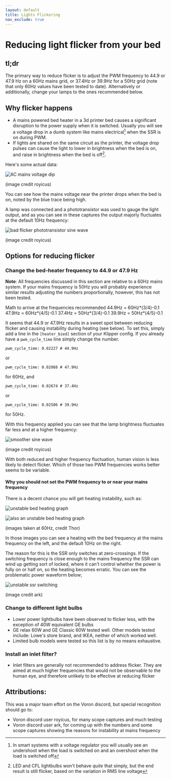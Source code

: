 ```yaml
---
layout: default
title: Lights Flickering
nav_exclude: true
---
```


# Reducing light flicker from your bed

## tl;dr

The primary way to reduce flicker is to adjust the PWM frequency to 44.9 or 47.9 Hz on a 60Hz mains grid, or 37.4Hz or 39.9Hz for a 50Hz grid (note that only 60Hz values have been tested to date). Alternatively or additionally, change your lamps to the ones recommended below.

## Why flicker happens

* A mains powered bed heater in a 3d printer bed causes a significant disruption to the power supply when it is switched. Usually you will see a voltage drop in a dumb system like mains electrical[^1] when the SSR is on during PWM.
* If lights are shared on the same circuit as the printer, the voltage drop pulses can cause the light to lower in brightness when the bed is on, and raise in brightness when the bed is off[^2].

Here's some actual data:

![AC mains voltage dip](images/AC_dip_SSR_input.png)

(image credit royicus)

You can see how the mains voltage near the printer drops when the bed is on, noted by the blue trace being high.

A lamp was connected and a phototransistor was used to gauge the light output, and as you can see in these captures the output majorly fluctuates at the default 10Hz frequency:

![bad flicker phototransistor sine wave](images/phototransistor_output_worst_lamp_10Hz_pwm.png)

(image credit royicus)

## Options for reducing flicker
### Change the bed-heater frequency to 44.9 or 47.9 Hz
**Note**: All frequencies discussed in this section are relative to a 60Hz mains system. If your mains frequency is 50Hz you will probably experience similar results adjusting the numbers proportionally, however, this has not been tested.

Math to arrive at the frequencies recommended
44.9Hz = 60Hz*(3/4)-0.1
47.9Hz = 60Hz*(4/5)-0.1
37.4Hz = 50Hz*(3/4)-0.1
39.9Hz = 50Hz*(4/5)-0.1

It seems that 44.9 or 47.9Hz results in a sweet spot between reducing flicker and causing instability during heating (see below). To set this, simply add a line in the `[heater_bied]` section of your Klipper config. If you already have a `pwm_cycle_time` line simply change the number.

`pwm_cycle_time: 0.02227 # 44.9Hz`

or

`pwm_cycle_time: 0.02088 # 47.9Hz`

for 60Hz, and

`pwm_cycle_time: 0.02674 # 37.4Hz`

or

`pwm_cycle_time: 0.02506 # 39.9Hz`

for 50Hz.


With this frequency applied you can see that the lamp brightness fluctuates far less and at a higher frequency:

![smoother sine wave](images/phototransistor_output_worst_lamp_49_9Hz_pwm.png)

(image credit royicus)

With both reduced and higher frequency fluctuation, human vision is less likely to detect flicker. Which of those two PWM frequencies works better seems to be variable.

#### Why you should not set the PWM frequency to or near your mains frequency
There is a decent chance you will get heating instability, such as:

![unstable bed heating graph](images/thor_instability1.png)

![also an unstable bed heating graph](images/thor_instability2.png)

(images taken at 60Hz, credit Thor)

In those images you can see a heating with the bed frequency at the mains frequency on the left, and the default 10Hz on the right.

The reason for this is the SSR only switches at zero-crossings. If the switching frequency is close enough to the mains frequency the SSR can wind up getting sort of locked, where it can't control whether the power is fully on or half on, so the heating becomes erratic. You can see the problematic power waveform below;

![unstable ssr switching](images/ark_60hz_mains.jpg)

(image credit ark)

### Change to different light bulbs
* Lower power lightbulbs have been observed to flicker less, with the exception of 40W equivalent GE bulbs
* GE relax 60W and GE Classic 60W tested well.  Other models tested include: Lowe's store brand, and IKEA, neither of which worked well.
* Limited bulb models were tested so this list is by no means exhaustive.

### Install an inlet filter?
* Inlet filters are generally not recommended to address flicker. They are aimed at much higher frequencies that would not be observable to the human eye, and therefore unlikely to be effective at reducing flicker

## Attributions:
This was a major team effort on the Voron discord, but special recognition should go to:

* Voron discord user royicus, for many scope captures and much testing
* Voron discord user ark, for coming up with the numbers and some scope captures showing the reasons for instability at mains frequency

[^1]: In smart systems with a voltage regulator you will usually see an undershoot when the load is switched on and an overshoot when the load is switched off

[^2]: LED and CFL lightbulbs won't behave *quite* that simply, but the end result is still flicker, based on the variation in RMS line voltage

